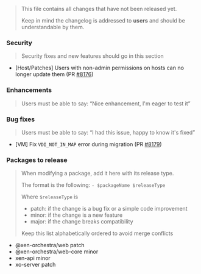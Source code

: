 > This file contains all changes that have not been released yet.
>
> Keep in mind the changelog is addressed to **users** and should be
> understandable by them.

### Security

> Security fixes and new features should go in this section

- [Host/Patches] Users with non-admin permissions on hosts can no longer update them (PR [#8176](https://github.com/vatesfr/xen-orchestra/pull/8176))

### Enhancements

> Users must be able to say: “Nice enhancement, I'm eager to test it”

### Bug fixes

> Users must be able to say: “I had this issue, happy to know it's fixed”

- [VM] Fix `VDI_NOT_IN_MAP` error during migration (PR [#8179](https://github.com/vatesfr/xen-orchestra/pull/8179))

### Packages to release

> When modifying a package, add it here with its release type.
>
> The format is the following: `- $packageName $releaseType`
>
> Where `$releaseType` is
>
> - patch: if the change is a bug fix or a simple code improvement
> - minor: if the change is a new feature
> - major: if the change breaks compatibility
>
> Keep this list alphabetically ordered to avoid merge conflicts

<!--packages-start-->

- @xen-orchestra/web patch
- @xen-orchestra/web-core minor
- xen-api minor
- xo-server patch

<!--packages-end-->
